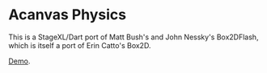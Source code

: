 Acanvas Physics
===============

This is a StageXL/Dart port of Matt Bush's and John Nessky's Box2DFlash, which is itself a port of Erin Catto's Box2D.

[Demo](http://acanvas.sounddesignz.com/box2d/).
